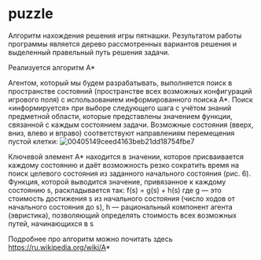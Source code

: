 # puzzle

Алгоритм нахождения решения игры пятнашки.
Результатом работы программы является дерево рассмотренных вариантов решения и выделенный правельный путь решения задачи. 

Реализуется алгоритм A*

Агентом, который мы будем разрабатывать, выполняется поиск в пространстве состояний (пространстве всех возможных конфигураций игрового поля) с использованием информированного поиска A*. Поиск «информируется» при выборе следующего шага с учётом знаний предметной области, которые представлены значением функции, связанной с каждым состоянием задачи. Возможные состояния (вверх, вниз, влево и вправо) соответствуют направлениям перемещения пустой клетки:
![00405149ceed4163beb21dd18754fbe7](https://user-images.githubusercontent.com/65676590/194056352-535bb391-9349-4fac-ade0-090488acddb0.jpg)

Ключевой элемент A* находится в значении, которое присваивается каждому состоянию и даёт возможность резко сократить время на поиск целевого состояния из заданного начального состояния (рис. 6). Функция, которой выводится значение, привязанное к каждому состоянию s, раскладывается так:
f(s) = g(s) + h(s)
где g — это стоимость достижения s из начального состояния (число ходов от начального состояния до s), h — рациональный компонент агента (эвристика), позволяющий определять стоимость всех возможных путей, начинающихся в s

Подробнее про алгоритм можно почитать здесь https://ru.wikipedia.org/wiki/A*
